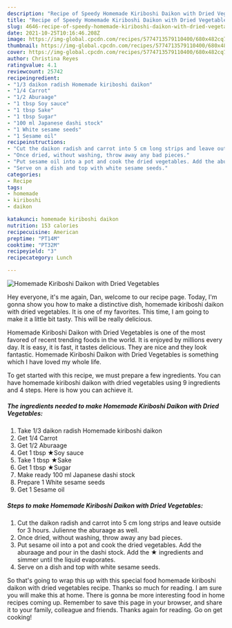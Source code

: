```yaml
---
description: "Recipe of Speedy Homemade Kiriboshi Daikon with Dried Vegetables"
title: "Recipe of Speedy Homemade Kiriboshi Daikon with Dried Vegetables"
slug: 4646-recipe-of-speedy-homemade-kiriboshi-daikon-with-dried-vegetables
date: 2021-10-25T10:16:46.208Z
image: https://img-global.cpcdn.com/recipes/5774713579110400/680x482cq70/homemade-kiriboshi-daikon-with-dried-vegetables-recipe-main-photo.jpg
thumbnail: https://img-global.cpcdn.com/recipes/5774713579110400/680x482cq70/homemade-kiriboshi-daikon-with-dried-vegetables-recipe-main-photo.jpg
cover: https://img-global.cpcdn.com/recipes/5774713579110400/680x482cq70/homemade-kiriboshi-daikon-with-dried-vegetables-recipe-main-photo.jpg
author: Christina Reyes
ratingvalue: 4.1
reviewcount: 25742
recipeingredient:
- "1/3 daikon radish Homemade kiriboshi daikon"
- "1/4 Carrot"
- "1/2 Aburaage"
- "1 tbsp Soy sauce"
- "1 tbsp Sake"
- "1 tbsp Sugar"
- "100 ml Japanese dashi stock"
- "1 White sesame seeds"
- "1 Sesame oil"
recipeinstructions:
- "Cut the daikon radish and carrot into 5 cm long strips and leave outside for 3 hours. Julienne the aburaage as well."
- "Once dried, without washing, throw away any bad pieces."
- "Put sesame oil into a pot and cook the dried vegetables. Add the aburaage and pour in the dashi stock. Add the ★ ingredients and simmer until the liquid evaporates."
- "Serve on a dish and top with white sesame seeds."
categories:
- Recipe
tags:
- homemade
- kiriboshi
- daikon

katakunci: homemade kiriboshi daikon 
nutrition: 153 calories
recipecuisine: American
preptime: "PT14M"
cooktime: "PT32M"
recipeyield: "3"
recipecategory: Lunch

---
```



![Homemade Kiriboshi Daikon with Dried Vegetables](https://img-global.cpcdn.com/recipes/5774713579110400/680x482cq70/homemade-kiriboshi-daikon-with-dried-vegetables-recipe-main-photo.jpg)

Hey everyone, it's me again, Dan, welcome to our recipe page. Today, I'm gonna show you how to make a distinctive dish, homemade kiriboshi daikon with dried vegetables. It is one of my favorites. This time, I am going to make it a little bit tasty. This will be really delicious.



Homemade Kiriboshi Daikon with Dried Vegetables is one of the most favored of recent trending foods in the world. It is enjoyed by millions every day. It is easy, it is fast, it tastes delicious. They are nice and they look fantastic. Homemade Kiriboshi Daikon with Dried Vegetables is something which I have loved my whole life.


To get started with this recipe, we must prepare a few ingredients. You can have homemade kiriboshi daikon with dried vegetables using 9 ingredients and 4 steps. Here is how you can achieve it.

<!--inarticleads1-->

##### The ingredients needed to make Homemade Kiriboshi Daikon with Dried Vegetables:

1. Take 1/3 daikon radish Homemade kiriboshi daikon
1. Get 1/4 Carrot
1. Get 1/2 Aburaage
1. Get 1 tbsp ★Soy sauce
1. Take 1 tbsp ★Sake
1. Get 1 tbsp ★Sugar
1. Make ready 100 ml Japanese dashi stock
1. Prepare 1 White sesame seeds
1. Get 1 Sesame oil




<!--inarticleads2-->

##### Steps to make Homemade Kiriboshi Daikon with Dried Vegetables:

1. Cut the daikon radish and carrot into 5 cm long strips and leave outside for 3 hours. Julienne the aburaage as well.
1. Once dried, without washing, throw away any bad pieces.
1. Put sesame oil into a pot and cook the dried vegetables. Add the aburaage and pour in the dashi stock. Add the ★ ingredients and simmer until the liquid evaporates.
1. Serve on a dish and top with white sesame seeds.




So that's going to wrap this up with this special food homemade kiriboshi daikon with dried vegetables recipe. Thanks so much for reading. I am sure you will make this at home. There is gonna be more interesting food in home recipes coming up. Remember to save this page in your browser, and share it to your family, colleague and friends. Thanks again for reading. Go on get cooking!
